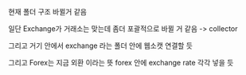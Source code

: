 현재 폴더 구조 바뀔거 같음

일단 Exchange가 거래소는 맞는데
좀더 포괄적으로 바뀔 거 같음 -> collector

그리고 거기 안에서 exchange 라는 폴더 안에 웹소캣 연결할 듯

그리고 Forex는 지금 외환 이라는 뜻
forex 안에 exchange rate 각각 넣을 듯
